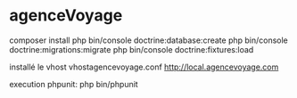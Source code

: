 # agenceVoyage
composer install
php bin/console doctrine:database:create
php bin/console doctrine:migrations:migrate
php bin/console doctrine:fixtures:load

installé le vhost vhostagencevoyage.conf
http://local.agencevoyage.com

execution phpunit:
php bin/phpunit
